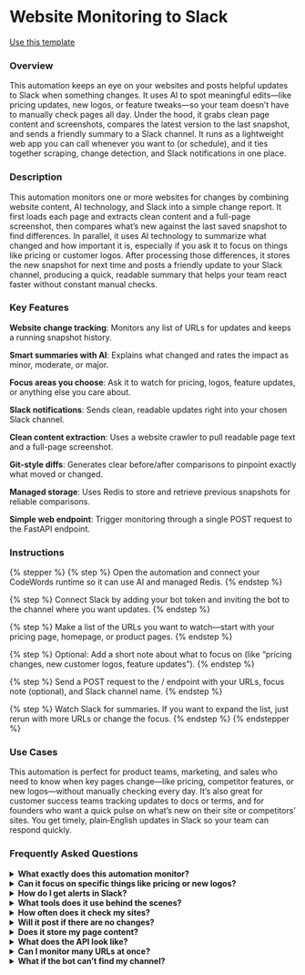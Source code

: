 # Website Monitoring to Slack

<a href="https://codewords.agemo.ai/run/website_monitoring_to_slack" class="button primary">Use this template</a>

### Overview

This automation keeps an eye on your websites and posts helpful updates to Slack when something changes. It uses AI to spot meaningful edits—like pricing updates, new logos, or feature tweaks—so your team doesn’t have to manually check pages all day. Under the hood, it grabs clean page content and screenshots, compares the latest version to the last snapshot, and sends a friendly summary to a Slack channel. It runs as a lightweight web app you can call whenever you want to (or schedule), and it ties together scraping, change detection, and Slack notifications in one place.

### Description

This automation monitors one or more websites for changes by combining website content, AI technology, and Slack into a simple change report. It first loads each page and extracts clean content and a full-page screenshot, then compares what’s new against the last saved snapshot to find differences. In parallel, it uses AI technology to summarize what changed and how important it is, especially if you ask it to focus on things like pricing or customer logos. After processing those differences, it stores the new snapshot for next time and posts a friendly update to your Slack channel, producing a quick, readable summary that helps your team react faster without constant manual checks.

### Key Features

**Website change tracking**: Monitors any list of URLs for updates and keeps a running snapshot history.

**Smart summaries with AI**: Explains what changed and rates the impact as minor, moderate, or major.

**Focus areas you choose**: Ask it to watch for pricing, logos, feature updates, or anything else you care about.

**Slack notifications**: Sends clean, readable updates right into your chosen Slack channel.

**Clean content extraction**: Uses a website crawler to pull readable page text and a full-page screenshot.

**Git-style diffs**: Generates clear before/after comparisons to pinpoint exactly what moved or changed.

**Managed storage**: Uses Redis to store and retrieve previous snapshots for reliable comparisons.

**Simple web endpoint**: Trigger monitoring through a single POST request to the FastAPI endpoint.

### Instructions

{% stepper %}
{% step %}
Open the automation and connect your CodeWords runtime so it can use AI and managed Redis.
{% endstep %}

{% step %}
Connect Slack by adding your bot token and inviting the bot to the channel where you want updates.
{% endstep %}

{% step %}
Make a list of the URLs you want to watch—start with your pricing page, homepage, or product pages.
{% endstep %}

{% step %}
Optional: Add a short note about what to focus on (like “pricing changes, new customer logos, feature updates”).
{% endstep %}

{% step %}
Send a POST request to the / endpoint with your URLs, focus note (optional), and Slack channel name.
{% endstep %}

{% step %}
Watch Slack for summaries. If you want to expand the list, just rerun with more URLs or change the focus.
{% endstep %}
{% endstepper %}

### Use Cases

This automation is perfect for product teams, marketing, and sales who need to know when key pages change—like pricing, competitor features, or new logos—without manually checking every day. It’s also great for customer success teams tracking updates to docs or terms, and for founders who want a quick pulse on what’s new on their site or competitors’ sites. You get timely, plain‑English updates in Slack so your team can respond quickly.

### Frequently Asked Questions

<details>

<summary><strong>What exactly does this automation monitor?</strong></summary>

It checks the URLs you provide for content changes, captures a snapshot, and compares it to the last version. It then uses AI technology to summarize what changed and how important it might be.

</details>

<details>

<summary><strong>Can it focus on specific things like pricing or new logos?</strong></summary>

Yes. Add a short description (for example, “pricing changes, new customer logos”) and the AI will pay special attention to those areas when summarizing.

</details>

<details>

<summary><strong>How do I get alerts in Slack?</strong></summary>

Provide the Slack channel name in your request. The automation formats a clean summary and posts it directly to that channel using your Slack bot token.

</details>

<details>

<summary><strong>What tools does it use behind the scenes?</strong></summary>

It’s a FastAPI app that uses Firecrawl for scraping and screenshots, Redis for storing snapshots, the CodeWords AI runtime (Gemini) for change analysis, and the Slack SDK to send messages. It can also use ChatGPT via the CodeWords runtime to polish Slack formatting.

</details>

<details>

<summary><strong>How often does it check my sites?</strong></summary>

You control the schedule. Trigger it manually or hook it up to your preferred scheduler or workflow tool to run on a cadence.

</details>

<details>

<summary><strong>Will it post if there are no changes?</strong></summary>

No, notifications are sent when changes are detected or when a page is being tracked for the first time (so you know monitoring is live).

</details>

<details>

<summary><strong>Does it store my page content?</strong></summary>

It stores a snapshot representation in Redis so it can compare the next run to the last one. This enables accurate diffs and smarter summaries.

</details>

<details>

<summary><strong>What does the API look like?</strong></summary>

Send a POST request to/with { urls: \["https://example.com/pricing"], changes\_to\_track: "pricing changes", slack\_channel: "random" }. You’ll get a status message and a simple HTML preview in the response.

</details>

<details>

<summary><strong>Can I monitor many URLs at once?</strong></summary>

Yes. Include multiple URLs in the request. The automation will check each one and post Slack updates per site when changes are found.

</details>

<details>

<summary><strong>What if the bot can’t find my channel?</strong></summary>

Make sure the bot is installed in your workspace, invited to the channel, and has permission to read channels and post messages. Use the channel’s name (without #).

</details>
